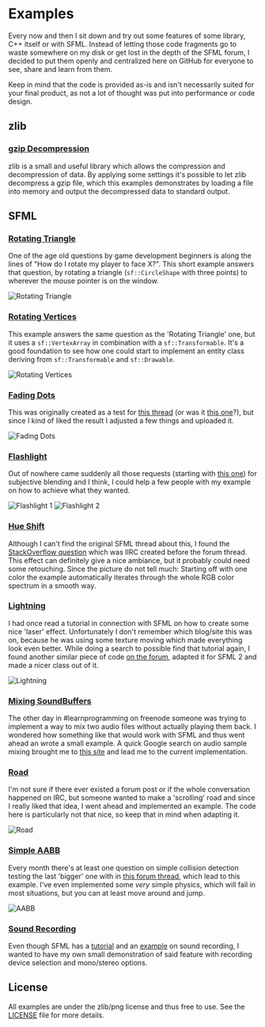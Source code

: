 # Examples

Every now and then I sit down and try out some features of some library, C++ itself or with SFML.
Instead of letting those code fragments go to waste somewhere on my disk or get lost in the depth
of the SFML forum, I decided to put them openly and centralized here on GitHub for everyone to see,
share and learn from them.

Keep in mind that the code is provided as-is and isn't necessarily suited for your final product,
as not a lot of thought was put into performance or code design.

## zlib

### [gzip Decompression](https://github.com/eXpl0it3r/Examples/blob/master/zlib/GzipDecompression.cpp)

zlib is a small and useful library which allows the compression and decompression of data.
By applying some settings it's possible to let zlib decompress a gzip file, which this examples
demonstrates by loading a file into memory and output the decompressed data to standard output.

## SFML

### [Rotating Triangle](https://github.com/eXpl0it3r/Examples/blob/master/SFML/RotatingTriangle.cpp)

One of the age old questions by game development beginners is along the lines of "How do I rotate
my player to face X?". This short example answers that question, by rotating a triangle
(`sf::CircleShape` with three points) to wherever the mouse pointer is on the window.

![Rotating Triangle](https://i.imgur.com/ntONvU2.png)

### [Rotating Vertices](https://github.com/eXpl0it3r/Examples/blob/master/SFML/RotatingVertices.cpp)

This example answers the same question as the 'Rotating Triangle' one, but it uses a `sf::VertexArray`
in combination with a `sf::Transformable`. It's a good foundation to see how one could start to
implement an entity class deriving from `sf::Transformable` and `sf::Drawable`.

![Rotating Vertices](https://i.imgur.com/cvmMryW.png)

### [Fading Dots](https://github.com/eXpl0it3r/Examples/blob/master/SFML/FadingDots.cpp)

This was originally created as a test for [this thread](https://en.sfml-dev.org/forums/index.php?topic=9350.0)
(or was it [this one](https://en.sfml-dev.org/forums/index.php?topic=9139.0)?), but since I kind of
liked the result I adjusted a few things and uploaded it.

![Fading Dots](https://i.imgur.com/7UZEi3s.png)

### [Flashlight](https://github.com/eXpl0it3r/Examples/blob/master/SFML/Flashlight.cpp)

Out of nowhere came suddenly all those requests (starting with [this one](https://en.sfml-dev.org/forums/index.php?topic=9210.0))
for subjective blending and I think, I could help a few people with my example on how to achieve
what they wanted.

![Flashlight 1](https://i.imgur.com/B6g0Ba5.png) ![Flashlight 2](https://i.imgur.com/N7xn8v6.png)

### [Hue Shift](https://github.com/eXpl0it3r/Examples/blob/master/SFML/HueShift.cpp)

Although I can't find the original SFML thread about this, I found the
[StackOverflow question](https://stackoverflow.com/questions/11458552/cycle-r-g-b-vales-as-hue/)
which was IIRC created before the forum thread. This effect can definitely give a nice ambiance,
but it probably could need some retouching. Since the picture do not tell much: Starting off with
one color the example automatically iterates through the whole RGB color spectrum in a smooth way.

### [Lightning](https://github.com/eXpl0it3r/Examples/tree/master/SFML/Lightning)

I had once read a tutorial in connection with SFML on how to create some nice 'laser' effect.
Unfortunately I don't remember which blog/site this was on, because he was using some texture
moving which made everything look even better. While doing a search to possible find that tutorial
again, I found another similar piece of code [on the forum](https://en.sfml-dev.org/forums/index.php?topic=3189.0),
adapted it for SFML 2 and made a nicer class out of it.

![Lightning](https://i.imgur.com/XJdze9h.png)

### [Mixing SoundBuffers](https://github.com/eXpl0it3r/Examples/blob/master/SFML/MixingSoundBuffers.cpp)

The other day in #learnprogramming on freenode someone was trying to implement a way to mix two
audio files without actually playing them back. I wondered how something like that would work with
SFML and thus went ahead an wrote a small example. A quick Google search on audio sample mixing
brought me to [this site](https://atastypixel.com/how-to-mix-audio-samples-properly-on-ios/)
and lead me to the current implementation.

### [Road](https://github.com/eXpl0it3r/Examples/blob/master/SFML/Road.cpp)

I'm not sure if there ever existed a forum post or if the whole conversation happened on IRC,
but someone wanted to make a 'scrolling' road and since I really liked that idea, I went ahead
and implemented an example. The code here is particularly not that nice, so keep that in mind
when adapting it.

![Road](https://i.imgur.com/3dtHMNk.png)

### [Simple AABB](https://github.com/eXpl0it3r/Examples/blob/master/SFML/SimpleAABB.cpp)

Every month there's at least one question on simple collision detection testing the last 'bigger'
one with in [this forum thread](https://en.sfml-dev.org/forums/index.php?topic=9352.0), which
lead to this example. I've even implemented some *very* simple physics, which will fail in most
situations, but you can at least move around and jump.

![AABB](https://i.imgur.com/imYEzXa.png)

### [Sound Recording](https://github.com/eXpl0it3r/Examples/blob/master/SFML/SoundRecording.cpp)

Even though SFML has a [tutorial](https://www.sfml-dev.org/tutorials/2.5/audio-recording.php)
and an [example](https://github.com/SFML/SFML/tree/master/examples/sound_capture) on sound
recording, I wanted to have my own small demonstration of said feature with recording device
selection and mono/stereo options.

## License

All examples are under the zlib/png license and thus free to use. See the
[LICENSE](https://github.com/eXpl0it3r/Examples/blob/master/LICENSE) file for more details.
